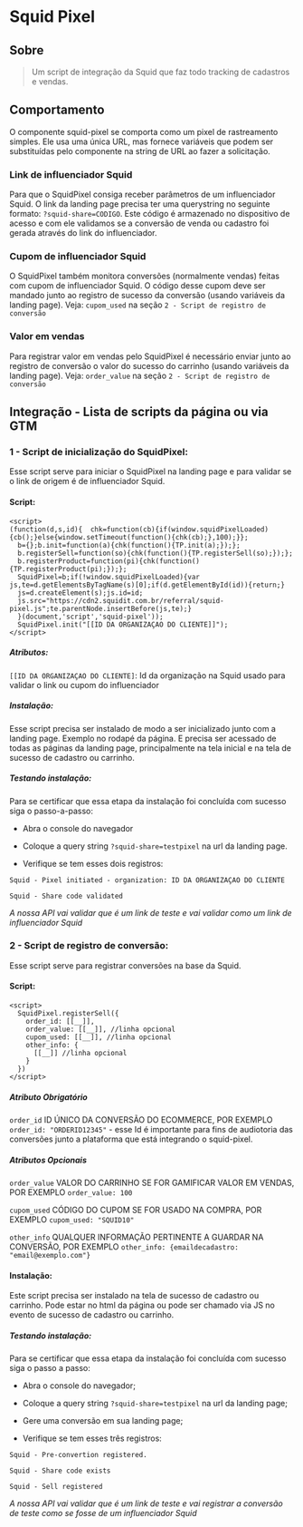 # Squid Pixel

## Sobre

> Um script de integração da Squid que faz todo tracking de cadastros e vendas.

## Comportamento

O componente squid-pixel se comporta como um pixel de rastreamento simples. Ele usa uma única URL, mas fornece variáveis que podem ser substituídas pelo componente na string de URL ao fazer a solicitação.

### Link de influenciador Squid

Para que o SquidPixel consiga receber parâmetros de um influenciador Squid. O link da landing page precisa ter uma querystring no seguinte formato: `?squid-share=CODIGO`. Este código é armazenado no dispositivo de acesso e com ele validamos se a conversão de venda ou cadastro foi gerada através do link do influenciador.

### Cupom de influenciador Squid

O SquidPixel também monitora conversões (normalmente vendas) feitas com cupom de influenciador Squid. O código desse cupom deve ser mandado junto ao registro de sucesso da conversão (usando variáveis da landing page). Veja: `cupom_used` na seção `2 - Script de registro de conversão`

### Valor em vendas

Para registrar valor em vendas pelo SquidPixel é necessário enviar junto ao registro de conversão o valor do sucesso do carrinho (usando variáveis da landing page). Veja: `order_value` na seção `2 - Script de registro de conversão`

## Integração - Lista de scripts da página ou via GTM

### 1 - Script de inicialização do SquidPixel:

Esse script serve para iniciar o SquidPixel na landing page e para validar se o link de origem é de influenciador Squid.

#### Script:

```
<script>
(function(d,s,id){  chk=function(cb){if(window.squidPixelLoaded){cb();}else{window.setTimeout(function(){chk(cb);},100);}};
  b={};b.init=function(a){chk(function(){TP.init(a);});};
  b.registerSell=function(so){chk(function(){TP.registerSell(so);});};
  b.registerProduct=function(pi){chk(function(){TP.registerProduct(pi);});};
  SquidPixel=b;if(!window.squidPixelLoaded){var js,te=d.getElementsByTagName(s)[0];if(d.getElementById(id)){return;}
  js=d.createElement(s);js.id=id;
  js.src="https://cdn2.squidit.com.br/referral/squid-pixel.js";te.parentNode.insertBefore(js,te);}
  }(document,'script','squid-pixel'));
  SquidPixel.init("[[ID DA ORGANIZAÇAO DO CLIENTE]]");
</script>
```

##### Atributos:

`[[ID DA ORGANIZAÇAO DO CLIENTE]`: Id da organização na Squid usado para validar o link ou cupom do influenciador

##### Instalação:

Esse script precisa ser instalado de modo a ser inicializado junto com a landing page. Exemplo no rodapé da página. E precisa ser acessado de todas as páginas da landing page, principalmente na tela inicial e na tela de sucesso de cadastro ou carrinho.

##### Testando instalação:

Para se certificar que essa etapa da instalação foi concluída com sucesso siga o passo-a-passo:

- Abra o console do navegador

- Coloque a query string `?squid-share=testpixel` na url da landing page.

- Verifique se tem esses dois registros:

`Squid - Pixel initiated - organization: ID DA ORGANIZAÇAO DO CLIENTE`

`Squid - Share code validated`

*A nossa API vai validar que é um link de teste e vai validar como um link de influenciador Squid*

### 2 - Script de registro de conversão:

Esse script serve para registrar conversões na base da Squid.

#### Script:

```
<script>
  SquidPixel.registerSell({
    order_id: [[__]],
    order_value: [[__]], //linha opcional
    cupom_used: [[__]], //linha opcional
    other_info: {
      [[__]] //linha opcional
    }
  })
</script>
```

##### Atributo Obrigatório

`order_id` ID ÚNICO  DA CONVERSÃO DO ECOMMERCE, POR EXEMPLO `order_id: "ORDERID12345"` - esse Id é importante para fins de audiotoria das conversões junto a plataforma que está integrando o squid-pixel.

##### Atributos Opcionais

`order_value` VALOR DO CARRINHO SE FOR GAMIFICAR VALOR EM VENDAS, POR EXEMPLO `order_value: 100`

`cupom_used` CÓDIGO DO CUPOM SE FOR USADO NA COMPRA, POR EXEMPLO `cupom_used: "SQUID10"`

`other_info` QUALQUER INFORMAÇÃO PERTINENTE A GUARDAR NA CONVERSÃO, POR EXEMPLO `other_info: {emaildecadastro: "email@exemplo.com"}`

#### Instalação:

Este script precisa ser instalado na tela de sucesso de cadastro ou carrinho. Pode estar no html da página ou pode ser chamado via JS no evento de sucesso de cadastro ou carrinho.

##### Testando instalação:

Para se certificar que essa etapa da instalação foi concluída com sucesso siga o passo a passo:

- Abra o console do navegador;

- Coloque a query string `?squid-share=testpixel` na url da landing page;

- Gere uma conversão em sua landing page;

- Verifique se tem esses três registros:

`Squid - Pre-convertion registered.`

`Squid - Share code exists`

`Squid - Sell registered`

*A nossa API vai validar que é um link de teste e vai registrar a conversão de teste como se fosse de um influenciador Squid*
